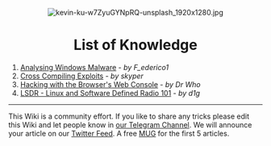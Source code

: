 <!-- Previous header code -->
<!-- <h1 align="center">
List of Knowledge
</h1> -->

<!-- Sample picture code that should be compatible for both GitHub and GitLab -->
<div align="center">
  <p><img src="https://user-images.githubusercontent.com/9881407/190017699-95908727-23f6-4d96-a1bb-403afd1cd678.jpg" alt="kevin-ku-w7ZyuGYNpRQ-unsplash_1920x1280.jpg" align="middle" title="Blur effect on glasses in front of computer screens showing some code"></p>
  <h1>List of Knowledge</h1>
  <!-- Adds some spacing between the picture and the article body -->
  <!-- <p>&nbsp;</p> -->
</div>

1. [Analysing Windows Malware](Analysing-Windows-Malware) - _by F_ederico1_
2. [Cross Compiling Exploits](Cross-Compiling-Exploits) - _by skyper_
3. [Hacking with the Browser's Web Console](Web-Console) - _by Dr Who_
4. [LSDR - Linux and Software Defined Radio 101](LSDR) - _by d1g_

***

This Wiki is a community effort. If you like to share any tricks please edit this Wiki and let people know in [our Telegram Channel](https://t.me/thcorg). We will announce your article on our [Twitter Feed](https://twitter.com/hackerschoice). A free [MUG](https://phrack.myspreadshop.co.uk/all) for the first 5 articles. 
